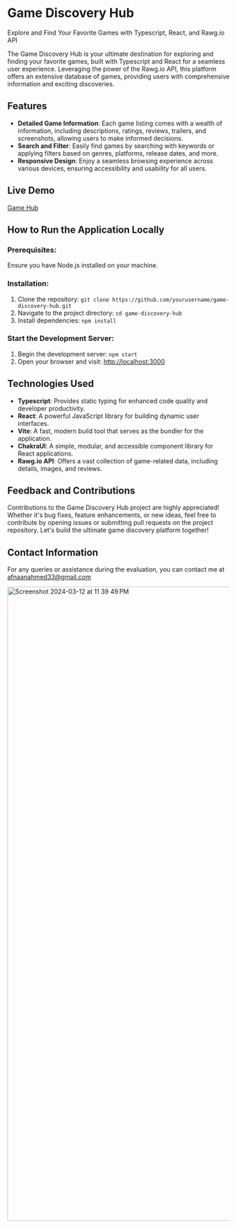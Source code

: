 # Game Discovery Hub

Explore and Find Your Favorite Games with Typescript, React, and Rawg.io API

The Game Discovery Hub is your ultimate destination for exploring and finding your favorite games, built with Typescript and React for a seamless user experience. Leveraging the power of the Rawg.io API, this platform offers an extensive database of games, providing users with comprehensive information and exciting discoveries.

## Features

- **Detailed Game Information**: Each game listing comes with a wealth of information, including descriptions, ratings, reviews, trailers, and screenshots, allowing users to make informed decisions.
- **Search and Filter**: Easily find games by searching with keywords or applying filters based on genres, platforms, release dates, and more.
- **Responsive Design**: Enjoy a seamless browsing experience across various devices, ensuring accessibility and usability for all users.

## Live Demo
[Game Hub](http://game-discovery-site.vercel.app)

## How to Run the Application Locally

### Prerequisites:
Ensure you have Node.js installed on your machine.

### Installation:

1. Clone the repository: `git clone https://github.com/yourusername/game-discovery-hub.git`
2. Navigate to the project directory: `cd game-discovery-hub`
3. Install dependencies: `npm install`

### Start the Development Server:

1. Begin the development server: `npm start`
2. Open your browser and visit: [http://localhost:3000](http://localhost:3000)

## Technologies Used

- **Typescript**: Provides static typing for enhanced code quality and developer productivity.
- **React**: A powerful JavaScript library for building dynamic user interfaces.
- **Vite**: A fast, modern build tool that serves as the bundler for the application.
- **ChakraUI**: A simple, modular, and accessible component library for React applications.
- **Rawg.io API**: Offers a vast collection of game-related data, including details, images, and reviews.

## Feedback and Contributions

Contributions to the Game Discovery Hub project are highly appreciated! Whether it's bug fixes, feature enhancements, or new ideas, feel free to contribute by opening issues or submitting pull requests on the project repository. Let's build the ultimate game discovery platform together!

## Contact Information
For any queries or assistance during the evaluation, you can contact me at afnaanahmed33@gmail.com

<img width="1434" alt="Screenshot 2024-03-12 at 11 39 49 PM" src="https://github.com/iamafnaan/E-Commerce-Flipkart/assets/86117671/df120eb6-1365-4256-b56d-52e194fc03e6">
